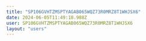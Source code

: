 ```yaml
---
title: "SP106GVHTZMSPTYAGAB065WQZ73R0MRZ8T1WHJSX6"
date: 2024-06-05T11:49:18.988Z
user: SP106GVHTZMSPTYAGAB065WQZ73R0MRZ8T1WHJSX6
layout: "users"
---
```

    